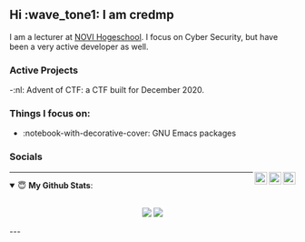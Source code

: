 ## Hi :wave_tone1: I am credmp

I am a lecturer at <a href="https://www.github.com/hogeschoolnovi">NOVI Hogeschool</a>. I focus on Cyber Security, but have been a very active developer as well.

### Active Projects

-:nl: Advent of CTF: a CTF built for December 2020. 

### Things I focus on:

- :notebook-with-decorative-cover: GNU Emacs packages

### Socials

<a href="https://twitter.com/adventofctf" target="_blank" rel="nofollow"><img align="right" alt="Advent of CTF twitter" width="22px" src="https://cdn.jsdelivr.net/npm/simple-icons@v3/icons/twitter.svg" /></a><a href="https://twitter.com/credmp" target="_blank" rel="nofollow"><img align="right" alt="credmp's twitter" width="22px" src="https://cdn.jsdelivr.net/npm/simple-icons@v3/icons/twitter.svg" /></a><a href="https://www.linkedin.com/in/credmp" target="_blank" rel="nofollow"><img align="right" alt="credmp's Linkdein" width="22px" src="https://cdn.jsdelivr.net/npm/simple-icons@v3/icons/linkedin.svg" /></a>

---
<details open>
 <summary> 😇 <b>My Github Stats</b>: </summary>
<br>
<p align = "center">
  <img src = "https://github-readme-stats.vercel.app/api?username=credmp&show_icons=true&theme=tokyonight&line_height=27">
  <img src = "https://github-readme-stats.vercel.app/api/top-langs/?username=credmp&hide=css,java,html&theme=tokyonight">
</p>
</details>
---
